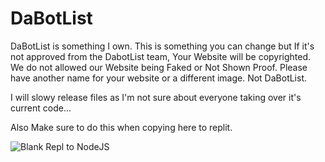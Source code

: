 # DaBotList
DaBotList is something I own. This is something you can change but If it's not approved from the DabotList team, Your Website will be copyrighted. We do not allowed our Website being Faked or Not Shown Proof. Please have another name for your website or a different image. Not DaBotList.

I will slowy release files as I'm not sure about everyone taking over it's current code...



Also Make sure to do this when copying here to replit.

<img src="https://o.remove.bg/uploads/5adfc369-d8ef-4651-8007-7d51ecb66b96/replit.PNG" alt="Blank Repl to NodeJS">
